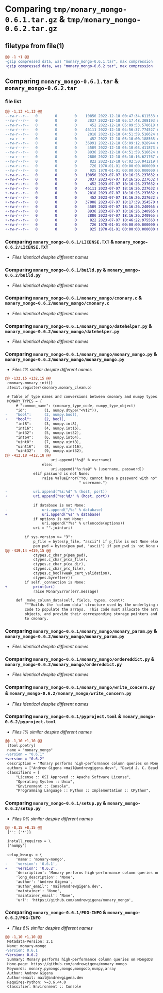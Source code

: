 # Comparing `tmp/monary_mongo-0.6.1.tar.gz` & `tmp/monary_mongo-0.6.2.tar.gz`

## filetype from file(1)

```diff
@@ -1 +1 @@
-gzip compressed data, was "monary_mongo-0.6.1.tar", max compression
+gzip compressed data, was "monary_mongo-0.6.2.tar", max compression
```

## Comparing `monary_mongo-0.6.1.tar` & `monary_mongo-0.6.2.tar`

### file list

```diff
@@ -1,13 +1,13 @@
--rw-r--r--   0        0        0    10850 2022-12-18 00:47:34.611553 monary_mongo-0.6.1/LICENSE.TXT
--rw-r--r--   0        0        0     3037 2022-12-18 05:17:48.308193 monary_mongo-0.6.1/build.py
--rw-r--r--   0        0        0      452 2022-12-18 05:09:53.578618 monary_mongo-0.6.1/monary_mongo/__init__.py
--rw-r--r--   0        0        0    46111 2022-12-18 04:56:37.774527 monary_mongo-0.6.1/monary_mongo/cmonary.c
--rw-r--r--   0        0        0     2018 2022-12-18 04:51:59.516624 monary_mongo-0.6.1/monary_mongo/datehelper.py
--rw-r--r--   0        0        0      452 2022-12-18 05:10:00.188565 monary_mongo-0.6.1/monary_mongo/main.py
--rw-r--r--   0        0        0    36991 2022-12-18 05:09:12.928944 monary_mongo-0.6.1/monary_mongo/monary_mongo.py
--rw-r--r--   0        0        0     4509 2022-12-18 05:10:03.411873 monary_mongo-0.6.1/monary_mongo/monary_param.py
--rw-r--r--   0        0        0     8936 2022-12-18 04:51:59.516624 monary_mongo-0.6.1/monary_mongo/ordereddict.py
--rw-r--r--   0        0        0     2880 2022-12-18 05:10:16.621767 monary_mongo-0.6.1/monary_mongo/write_concern.py
--rw-r--r--   0        0        0      822 2022-12-18 07:02:50.941219 monary_mongo-0.6.1/pyproject.toml
--rw-r--r--   0        0        0      726 1970-01-01 00:00:00.000000 monary_mongo-0.6.1/setup.py
--rw-r--r--   0        0        0      925 1970-01-01 00:00:00.000000 monary_mongo-0.6.1/PKG-INFO
+-rw-r--r--   0        0        0    10850 2023-07-07 18:16:26.237632 monary_mongo-0.6.2/LICENSE.TXT
+-rw-r--r--   0        0        0     3037 2023-07-07 18:16:26.237632 monary_mongo-0.6.2/build.py
+-rw-r--r--   0        0        0      452 2023-07-07 18:16:26.237632 monary_mongo-0.6.2/monary_mongo/__init__.py
+-rw-r--r--   0        0        0    46111 2023-07-07 18:16:26.237632 monary_mongo-0.6.2/monary_mongo/cmonary.c
+-rw-r--r--   0        0        0     2018 2023-07-07 18:16:26.237632 monary_mongo-0.6.2/monary_mongo/datehelper.py
+-rw-r--r--   0        0        0      452 2023-07-07 18:16:26.237632 monary_mongo-0.6.2/monary_mongo/main.py
+-rw-r--r--   0        0        0    37008 2023-07-07 18:17:39.354570 monary_mongo-0.6.2/monary_mongo/monary_mongo.py
+-rw-r--r--   0        0        0     4509 2023-07-07 18:16:26.240965 monary_mongo-0.6.2/monary_mongo/monary_param.py
+-rw-r--r--   0        0        0     8936 2023-07-07 18:16:26.240965 monary_mongo-0.6.2/monary_mongo/ordereddict.py
+-rw-r--r--   0        0        0     2880 2023-07-07 18:16:26.240965 monary_mongo-0.6.2/monary_mongo/write_concern.py
+-rw-r--r--   0        0        0      822 2023-07-07 18:46:22.975563 monary_mongo-0.6.2/pyproject.toml
+-rw-r--r--   0        0        0      726 1970-01-01 00:00:00.000000 monary_mongo-0.6.2/setup.py
+-rw-r--r--   0        0        0      925 1970-01-01 00:00:00.000000 monary_mongo-0.6.2/PKG-INFO
```

### Comparing `monary_mongo-0.6.1/LICENSE.TXT` & `monary_mongo-0.6.2/LICENSE.TXT`

 * *Files identical despite different names*

### Comparing `monary_mongo-0.6.1/build.py` & `monary_mongo-0.6.2/build.py`

 * *Files identical despite different names*

### Comparing `monary_mongo-0.6.1/monary_mongo/cmonary.c` & `monary_mongo-0.6.2/monary_mongo/cmonary.c`

 * *Files identical despite different names*

### Comparing `monary_mongo-0.6.1/monary_mongo/datehelper.py` & `monary_mongo-0.6.2/monary_mongo/datehelper.py`

 * *Files identical despite different names*

### Comparing `monary_mongo-0.6.1/monary_mongo/monary_mongo.py` & `monary_mongo-0.6.2/monary_mongo/monary_mongo.py`

 * *Files 1% similar despite different names*

```diff
@@ -132,15 +132,15 @@
 cmonary.monary_init()
 atexit.register(cmonary.monary_cleanup)
 
 # Table of type names and conversions between cmonary and numpy types.
 MONARY_TYPES = {
     # "common_name": (cmonary_type_code, numpy_type_object)
     "id":        (1, numpy.dtype("<V12")),
-    "bool":      (2, numpy.bool),
+    "bool":      (2, bool),
     "int8":      (3, numpy.int8),
     "int16":     (4, numpy.int16),
     "int32":     (5, numpy.int32),
     "int64":     (6, numpy.int64),
     "uint8":     (7, numpy.uint8),
     "uint16":    (8, numpy.uint16),
     "uint32":    (9, numpy.uint32),
@@ -412,18 +412,18 @@
                     uri.append("%s@" % username)
                 else:
                     uri.append("%s:%s@" % (username, password))
             elif password is not None:
                 raise ValueError("You cannot have a password with no"
                                  " username.")
 
-            uri.append("%s:%d" % (host, port))
+            uri.append("%s:%d/" % (host, port))
 
             if database is not None:
-                uri.append("/%s" % database)
+                uri.append("%s" % database)
             if options is not None:
                 uri.append("?%s" % urlencode(options))
             uri = "".join(uri)
 
         if sys.version >= "3":
             p_file = bytes(p_file, "ascii") if p_file is not None else None
             pem_pwd = bytes(pem_pwd, "ascii") if pem_pwd is not None else None
@@ -439,14 +439,15 @@
             ctypes.c_char_p(pem_pwd),
             ctypes.c_char_p(ca_file),
             ctypes.c_char_p(ca_dir),
             ctypes.c_char_p(c_file),
             ctypes.c_bool(weak_cert_validation),
             ctypes.byref(err))
         if self._connection is None:
+            print(uri)
             raise MonaryError(err.message)
 
     def _make_column_data(self, fields, types, count):
         """Builds the 'column data' structure used by the underlying cmonary
         code to populate the arrays.  This code must allocate the array
         objects, and provide their corresponding storage pointers and sizes
         to cmonary.
```

### Comparing `monary_mongo-0.6.1/monary_mongo/monary_param.py` & `monary_mongo-0.6.2/monary_mongo/monary_param.py`

 * *Files identical despite different names*

### Comparing `monary_mongo-0.6.1/monary_mongo/ordereddict.py` & `monary_mongo-0.6.2/monary_mongo/ordereddict.py`

 * *Files identical despite different names*

### Comparing `monary_mongo-0.6.1/monary_mongo/write_concern.py` & `monary_mongo-0.6.2/monary_mongo/write_concern.py`

 * *Files identical despite different names*

### Comparing `monary_mongo-0.6.1/pyproject.toml` & `monary_mongo-0.6.2/pyproject.toml`

 * *Files 1% similar despite different names*

```diff
@@ -1,10 +1,10 @@
 [tool.poetry]
 name = "monary_mongo"
-version = "0.6.1"
+version = "0.6.2"
 description = "Monary performs high-performance column queries on MongoDB"
 authors = ["Andrew Gigena <mail@andrewgigena.dev>", "David J. C. Beach <info@djcinnovations.com>"]
 classifiers = [
     "License :: OSI Approved :: Apache Software License",
     "Operating System :: Unix",
     "Environment :: Console",
     "Programming Language :: Python :: Implementation :: CPython",
```

### Comparing `monary_mongo-0.6.1/setup.py` & `monary_mongo-0.6.2/setup.py`

 * *Files 0% similar despite different names*

```diff
@@ -8,15 +8,15 @@
 {'': ['*']}
 
 install_requires = \
 ['numpy']
 
 setup_kwargs = {
     'name': 'monary-mongo',
-    'version': '0.6.1',
+    'version': '0.6.2',
     'description': 'Monary performs high-performance column queries on MongoDB',
     'long_description': 'None',
     'author': 'Andrew Gigena',
     'author_email': 'mail@andrewgigena.dev',
     'maintainer': 'None',
     'maintainer_email': 'None',
     'url': 'https://github.com/andrewgigena/monary_mongo',
```

### Comparing `monary_mongo-0.6.1/PKG-INFO` & `monary_mongo-0.6.2/PKG-INFO`

 * *Files 6% similar despite different names*

```diff
@@ -1,10 +1,10 @@
 Metadata-Version: 2.1
 Name: monary-mongo
-Version: 0.6.1
+Version: 0.6.2
 Summary: Monary performs high-performance column queries on MongoDB
 Home-page: https://github.com/andrewgigena/monary_mongo
 Keywords: monary,pymongo,mongo,mongodb,numpy,array
 Author: Andrew Gigena
 Author-email: mail@andrewgigena.dev
 Requires-Python: >=3.6,<4.0
 Classifier: Environment :: Console
```

